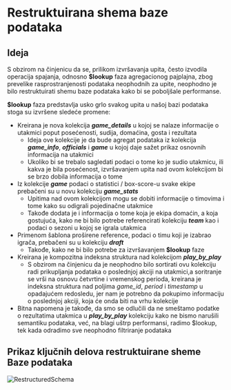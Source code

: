 # Restruktuirana shema baze podataka 

## Ideja 

S obzirom na činjenicu da se, prilikom izvršavanja upita, često izvodila operacija spajanja, odnosno **$lookup** faza agregacionog pajplajna, zbog prevelike rasprostranjenosti podataka neophodnih za upite, neophodno je bilo 
restruktuirati shemu baze podataka kako bi se poboljšale performanse. 

**$lookup** faza predstavlja usko grlo svakog upita u našoj bazi podataka stoga su izvršene sledeće promene:

* Kreirana je nova kolekcija **_game_details_** u kojoj se nalaze informacije o utakmici poput posećenosti, sudija, domaćina, gosta i rezultata 
  - Ideja ove kolekcije je da bude agregat podataka iz kolekcija **_game_info_**, **_officials_** i **_game_** u kojoj daje sažet prikaz osnovnih informacija na utakmici
  - Ukoliko bi se trebalo sagledati podaci o tome ko je sudio utakmicu, ili kakva je bila posećenost, izvršavanjem upita nad ovom kolekcijom bi se brzo dobila informacija o tome
* Iz kolekcije **_game_** podaci o statistici / box-score-u svake ekipe prebačeni su u novu kolekciju **_game_stats_**
  - Upitima nad ovom kolekcijom mogu se dobiti informacije o timovima i tome kako su odigrali pojedinačne utakmice
  - Takođe dodata je i informacija o tome koja je ekipa domaćin, a koja gostujuća, kako ne bi bilo potrebe referencirati kolekciju **_team_** kao i podaci o sezoni u kojoj se igrala utakmica 
* Primenom šablona proširene reference, podaci o timu koji je izabrao igrača, prebačeni su u kolekciju **_draft_**
  - Takođe, kako ne bi bilo potrebe za izvršavanjem **$lookup** faze
* Kreirana je kompozitna indeksna struktura nad kolekcijom **_play_by_play_**
  - S obzirom na činjenicu da je neophodno bilo sortirati ovu kolekciju radi prikupljanja podataka o poslednjoj akciji na utakmici,a soritranje se vrši na osnovu četvrtine i vremenskog perioda,
    kreirana je indeksna struktura nad poljima _game_id_, _period_ i _timestamp_ u opadajućem redosledu, jer nam je potrebno da pokupimo informaciju o poslednjoj akciji, koja će onda biti na vrhu kolekcije
* Bitna napomena je takođe, da smo se odlučili da ne smeštamo podatke o rezultatima utakmica u _**play_by_play**_ kolekciju kako ne bismo narušili semantiku podataka, već, na blagi uštrp performansi, radimo $lookup, tek kada odradimo sve neophodno filtriranje podataka



## Prikaz ključnih delova restruktuirane sheme Baze podataka

![RestructuredSchema](/RestucturedSchema.png)
